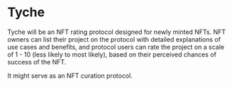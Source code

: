 # Tyche

Tyche will be an NFT rating protocol designed for newly minted NFTs. NFT owners can list their project on the protocol with detailed explanations of use cases and benefits, and protocol users can rate the project on a scale of 1 - 10 (less likely to most likely), based on their perceived chances of success of the NFT.

It might serve as an NFT curation protocol.
